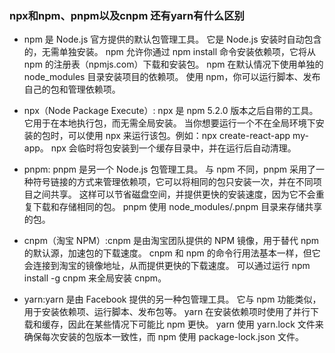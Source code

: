 ### npx和npm、pnpm以及cnpm 还有yarn有什么区别



+ npm 是 Node.js 官方提供的默认包管理工具。
它是 Node.js 安装时自动包含的，无需单独安装。
npm 允许你通过 npm install 命令安装依赖项，它将从 npm 的注册表（npmjs.com）下载和安装包。
npm 在默认情况下使用单独的 node_modules 目录安装项目的依赖项。
使用 npm，你可以运行脚本、发布自己的包和管理依赖项。

+ npx（Node Package Execute）: npx 是 npm 5.2.0 版本之后自带的工具。
它用于在本地执行包，而无需全局安装。
当你想要运行一个不在全局环境下安装的包时，可以使用 npx 来运行该包。例如：npx create-react-app my-app。
npx 会临时将包安装到一个缓存目录中，并在运行后自动清理。

+ pnpm: pnpm 是另一个 Node.js 包管理工具。
与 npm 不同，pnpm 采用了一种符号链接的方式来管理依赖项，它可以将相同的包只安装一次，并在不同项目之间共享。
这样可以节省磁盘空间，并提供更快的安装速度，因为它不会重复下载和存储相同的包。
pnpm 使用 node_modules/.pnpm 目录来存储共享的包。

+ cnpm（淘宝 NPM）:cnpm 是由淘宝团队提供的 NPM 镜像，用于替代 npm 的默认源，加速包的下载速度。
cnpm 和 npm 的命令行用法基本一样，但它会连接到淘宝的镜像地址，从而提供更快的下载速度。
可以通过运行 npm install -g cnpm 来全局安装 cnpm。

+ yarn:yarn 是由 Facebook 提供的另一种包管理工具。
它与 npm 功能类似，用于安装依赖项、运行脚本、发布包等。
yarn 在安装依赖项时使用了并行下载和缓存，因此在某些情况下可能比 npm 更快。
yarn 使用 yarn.lock 文件来确保每次安装的包版本一致性，而 npm 使用 package-lock.json 文件。